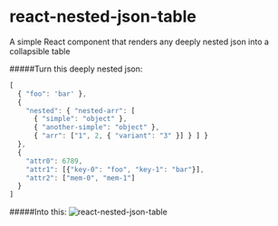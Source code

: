 react-nested-json-table
=======================
A simple React component that renders any deeply nested json into a collapsible table

#####Turn this deeply nested json:

```javascript
[
  { "foo": 'bar' }, 
  { 
    "nested": { "nested-arr": [
      { "simple": "object" }, 
      { "another-simple": "object" }, 
      { "arr": ["1", 2, { "variant": "3" }] } ] } 
  }, 
  { 
    "attr0": 6789, 
    "attr1": [{"key-0": "foo", "key-1": "bar"}], 
    "attr2": ["mem-0", "mem-1"]
  }
]
```

#####Into this:
![react-nested-json-table](https://github.com/once-ler/react-nested-json-table/blob/master/static/images/react-nested-json-table.gif)
